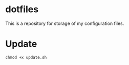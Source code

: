 # dotfiles
This is a repository for storage of my configuration files.

# Update
`chmod +x update.sh`
